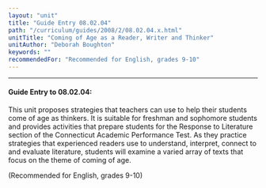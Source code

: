 ```yaml
---
layout: "unit"
title: "Guide Entry 08.02.04"
path: "/curriculum/guides/2008/2/08.02.04.x.html"
unitTitle: "Coming of Age as a Reader, Writer and Thinker"
unitAuthor: "Deborah Boughton"
keywords: ""
recommendedFor: "Recommended for English, grades 9-10"
---
```

<body>
<hr/>
 <h4>
  Guide Entry to 08.02.04:
 </h4>
 <p>
  This unit proposes strategies that teachers can use to help their students come of age as thinkers. It is suitable for freshman and sophomore students and provides activities that prepare students for the Response to Literature section of the Connecticut Academic Performance Test. As they practice strategies that experienced readers use to understand, interpret, connect to and evaluate literature, students will examine a varied array of texts that focus on the theme of coming of age.
 </p>
<p>
  (Recommended for English, grades 9-10)
 </p>




</body>
